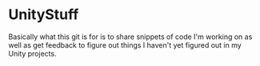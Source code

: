 # UnityStuff
Basically what this git is for is to share snippets of code I'm working on as well as get feedback to figure out things I haven't yet figured out in my Unity projects.
